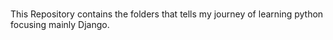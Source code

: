 #
This Repository contains the folders that tells my journey of learning python focusing mainly Django.
